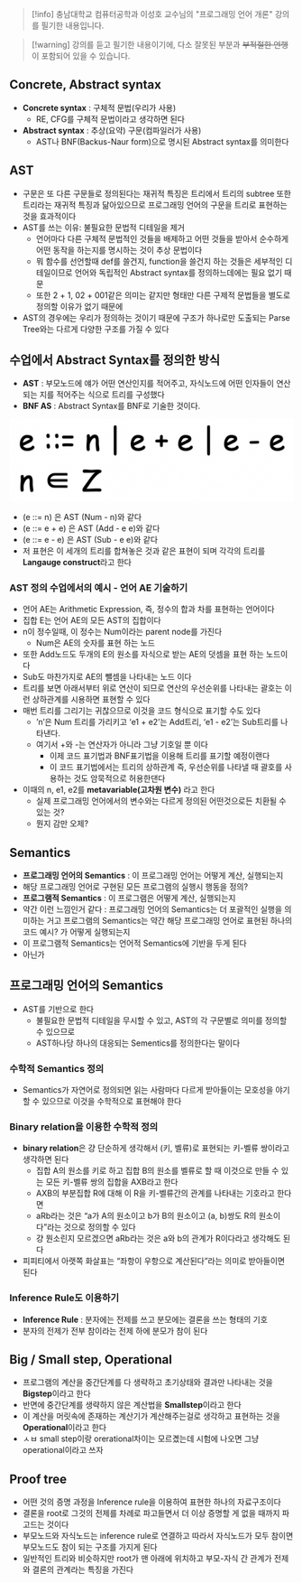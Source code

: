 > [!info] 충남대학교 컴퓨터공학과 이성호 교수님의 "프로그래밍 언어 개론" 강의를 필기한 내용입니다.

> [!warning] 강의를 듣고 필기한 내용이기에, 다소 잘못된 부분과 ~~부적절한 언행~~ 이 포함되어 있을 수 있습니다.

## Concrete, Abstract syntax

- **Concrete syntax** : 구체적 문법(우리가 사용)
	- RE, CFG를 구체적 문법이라고 생각하면 된다
- **Abstract syntax** : 추상(요약) 구문(컴파일러가 사용)
	- AST나 BNF(Backus-Naur form)으로 명시된 Abstract syntax를 의미한다

## AST

- 구문은 또 다른 구문들로 정의된다는 재귀적 특징은 트리에서 트리의 subtree 또한 트리라는 재귀적 특징과 닮아있으므로 프로그래밍 언어의 구문을 트리로 표현하는 것을 효과적이다
- AST를 쓰는 이유: 불필요한 문법적 디테일을 제거
	- 언어마다 다른 구체적 문법적인 것들을 배제하고 어떤 것들을 받아서 순수하게 어떤 동작을 하는지를 명시하는 것이 추상 문법이다
	- 뭐 함수를 선언할때 def를 쓸건지, function을 쓸건지 하는 것들은 세부적인 디테일이므로 언어와 독립적인 Abstract syntax를 정의하느데에는 필요 없기 때문
	- 또한 2 + 1, 02 + 001같은 의미는 같지만 형태만 다른 구제적 문법들을 별도로 정의할 이유가 없기 때문에
- AST의 경우에는 우리가 정의하는 것이기 때문에 구조가 하나로만 도출되는 Parse Tree와는 다르게 다양한 구조를 가질 수 있다

## 수업에서 Abstract Syntax를 정의한 방식

- **AST** : 부모노드에 얘가 어떤 연산인지를 적어주고, 자식노드에 어떤 인자들이 연산되는 지를 적어주는 식으로 트리를 구성했다
- **BNF AS** : Abstract Syntax를 BNF로 기술한 것이다.

![%E1%84%8B%E1%85%B5%E1%84%85%E1%85%A9%E1%86%AB07%20-%20%E1%84%8B%E1%85%A5%E1%86%AB%E1%84%8B%E1%85%A5%E1%84%8B%E1%85%B4%20%E1%84%8C%E1%85%A5%E1%86%BC%E1%84%8B%E1%85%B4%20cd15f0d1cfff43a8b6c52a15adc0b756/image1.png](pl.spring.2021.cse.cnu.ac.kr/images/07_cd15f0d1cfff43a8b6c52a15adc0b756/image1.png)

- (e ::= n) 은 AST (Num - n)와 같다
- (e ::= e + e) 은 AST (Add - e e)와 같다
- (e ::= e - e) 은 AST (Sub - e e)와 같다
- 저 표현은 이 세개의 트리를 합쳐놓은 것과 같은 표현이 되며 각각의 트리를 **Langauge construct**라고 한다

### AST 정의 수업에서의 예시 - 언어 AE 기술하기

- 언어 AE는 Arithmetic Expression, 즉, 정수의 합과 차를 표현하는 언어이다
- 집합 E는 언어 AE의 모든 AST의 집합이다
- n이 정수일때, 이 정수는 Num이라는 parent node를 가진다
	- Num은 AE의 숫자를 표현 하는 노드
- 또한 Add노드도 두개의 E의 원소를 자식으로 받는 AE의 덧셈을 표현 하는 노드이다
- Sub도 마찬가지로 AE의 뺄셈을 나타내는 노드 이다
- 트리를 보면 아래서부터 위로 연산이 되므로 연산의 우선순위를 나타내는 괄호는 이런 상하관계를 시용하면 표현할 수 있다
- 매번 트리를 그리기는 귀찮으므로 이것을 코드 형식으로 표기할 수도 있다
	- ’n’은 Num 트리를 가리키고 ‘e1 + e2’는 Add트리, ‘e1 - e2’는 Sub트리를 나타낸다.
	- 여기서 +와 -는 연산자가 아니라 그냥 기호일 뿐 이다
		- 이제 코드 표기법과 BNF표기법을 이용해 트리를 표기할 예정이랜다
		- 이 코드 표기법에서는 트리의 상하관계 즉, 우선순위를 나타낼 때 괄호를 사용하는 것도 암묵적으로 허용한댄다
- 이때의 n, e1, e2를 **metavariable(고차원 변수)** 라고 한다
	- 실제 프로그래밍 언어에서의 변수와는 다르게 정의된 어떤것으로든 치환될 수 있는 것?
	- 뭔지 감만 오제?

## Semantics

- **프로그래밍 언어의 Semantics** : 이 프로그래밍 언어는 어떻게 계산, 실행되는지
- 해당 프로그래밍 언어로 구현된 모든 프로그램의 실행시 행동을 정의?
- **프로그램적 Semantics** : 이 프로그램은 어떻게 계산, 실행되는지
- 약간 이런 느낌인거 같다 : 프로그래밍 언어의 Semantics는 더 포괄적인 실행을 의미하는 거고 프로그램의 Semantics는 약간 해당 프로그래밍 언어로 표현된 하나의 코드 예시? 가 어떻게 실행되는지
- 이 프로그램적 Semantics는 언어적 Semantics에 기반을 두게 된다
- 아닌가

## 프로그래밍 언어의 Semantics

- AST를 기반으로 한다
	- 불필요한 문법적 디테일을 무시할 수 있고, AST의 각 구문별로 의미를 정의할 수 있으므로
	- AST하나당 하나의 대응되는 Sementics를 정의한다는 말이다

### 수학적 Semantics 정의

- Semantics가 자연어로 정의되면 읽는 사람마다 다르게 받아들이는 모호성을 야기할 수 있으므로 이것을 수학적으로 표현해야 한다

### Binary relation을 이용한 수학적 정의

- **binary relation**은 걍 단순하게 생각해서 (키, 벨류)로 표현되는 키-벨류 쌍이라고 생각하면 된다
	- 집합 A의 원소를 키로 하고 집합 B의 원소를 벨류로 할 때 이것으로 만들 수 있는 모든 키-벨류 쌍의 집합을 AXB라고 한다
	- AXB의 부분집합 R에 대해 이 R을 키-벨류간의 관계를 나타내는 기호라고 한다면
	- aRb라는 것은 “a가 A의 원소이고 b가 B의 원소이고 (a, b)쌍도 R의 원소이다”라는 것으로 정의할 수 있다
	- 걍 뭔소린지 모르겠으면 aRb라는 것은 a와 b의 관계가 R이다라고 생각해도 된다
- 피피티에서 아랫쪽 화살표는 “좌항이 우항으로 계산된다”라는 의미로 받아들이면 된다

### Inference Rule도 이용하기

- **Inference Rule** : 분자에는 전제를 쓰고 분모에는 결론을 쓰는 형태의 기호
- 분자의 전제가 전부 참이라는 전제 하에 분모가 참이 된다

## Big / Small step, Operational

- 프로그램의 계산을 중간단계를 다 생략하고 초기상태와 결과만 나타내는 것을 **Bigstep**이라고 한다
- 반면에 중간단계를 생략하지 않은 계산법을 **Smallstep**이라고 한다
- 이 계산을 머릿속에 존재하는 계산기가 계산해주는걸로 생각하고 표현하는 것을 **Operational**이라고 한다
- ㅅㅂ small step이랑 orerational차이는 모르곘는데 시험에 나오면 그냥 operational이라고 쓰자

## Proof tree

- 어떤 것의 증명 과정을 Inference rule을 이용하여 표현한 하나의 자료구조이다
- 결론을 root로 그것의 전제를 차례로 파고들면서 더 이상 증명할 게 없을 때까지 파고드는 것이다
- 부모노드와 자식노드는 inference rule로 연결하고 따라서 자식노드가 모두 참이면 부모노드도 참이 되는 구조를 가지게 된다
- 일반적인 트리와 비슷하지만 root가 맨 아래에 위치하고 부모-자식 간 관계가 전제와 결론의 관계라는 특징을 가진다
